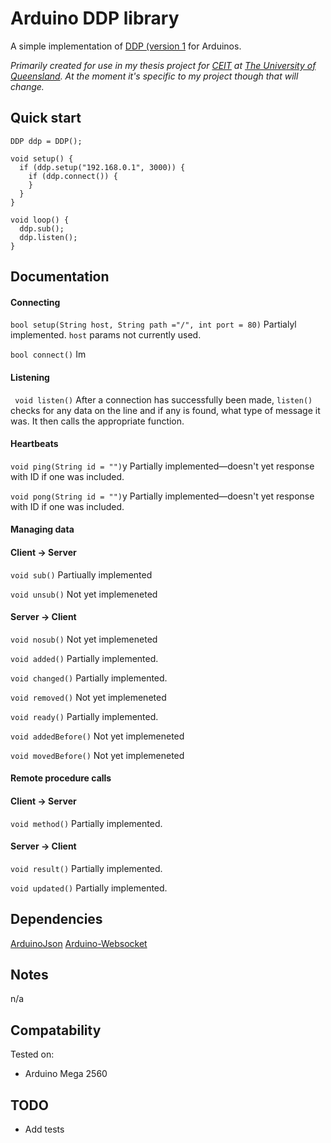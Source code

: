 Arduino DDP library
==================

A simple implementation of [DDP (version 1](https://github.com/meteor/meteor/blob/devel/packages/ddp/DDP.md) for Arduinos.

_Primarily created for use in my thesis project for [CEIT](http://ceit.uq.edu.au) at [The University of Queensland](http://www.uq.edu.au). At the moment it's specific to my project though that will change._


Quick start
----------
    DDP ddp = DDP();

    void setup() {
      if (ddp.setup("192.168.0.1", 3000)) {
        if (ddp.connect()) {
        }
      }
    }

    void loop() {
      ddp.sub();
      ddp.listen();
    }

Documentation
-------------
#### Connecting
`bool setup(String host, String path ="/", int port = 80)`
Partialyl implemented. `host` params not currently used.

`bool connect()`
Im

#### Listening
` void listen()`
After a connection has successfully been made, `listen()` checks for any data on the line and if any is found, what type of message it was. It then calls the appropriate function.

#### Heartbeats
`void ping(String id = "")`y
Partially implemented—doesn't yet response with ID if one was included.

`void pong(String id = "")`y
Partially implemented—doesn't yet response with ID if one was included.

#### Managing data
#### Client → Server
`void sub()`
Partiually implemented

`void unsub()`
Not yet implemeneted

#### Server → Client
`void nosub()`
Not yet implemeneted

`void added()`
Partially implemented.

`void changed()`
Partially implemented.

`void removed()`
Not yet implemeneted

`void ready()`
Partially implemented.

`void addedBefore()`
Not yet implemeneted

`void movedBefore()`
Not yet implemeneted

#### Remote procedure calls
#### Client → Server
`void method()`
Partially implemented.

#### Server → Client
`void result()`
Partially implemented.

`void updated()`
Partially implemented.

Dependencies
-----------

[ArduinoJson](https://github.com/bblanchon/ArduinoJson)
[Arduino-Websocket](https://github.com/brandenhall/Arduino-Websocket)

Notes
-----
n/a

Compatability
------------
Tested on:

- Arduino Mega 2560

TODO
----
- Add tests
